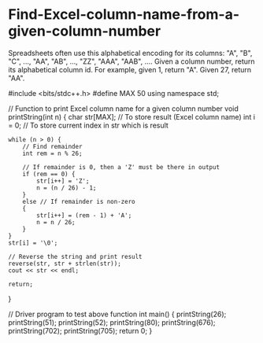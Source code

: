 # Find-Excel-column-name-from-a-given-column-number
Spreadsheets often use this alphabetical encoding for its columns: "A", "B", "C", ..., "AA", "AB", ..., "ZZ", "AAA", "AAB", ....  Given a column number, return its alphabetical column id. For example, given 1, return "A". Given 27, return "AA".

#include <bits/stdc++.h>
#define MAX 50
using namespace std;
 
// Function to print Excel column name for a given column number
void printString(int n)
{
    char str[MAX]; // To store result (Excel column name)
    int i = 0; // To store current index in str which is result
 
    while (n > 0) {
        // Find remainder
        int rem = n % 26;
 
        // If remainder is 0, then a 'Z' must be there in output
        if (rem == 0) {
            str[i++] = 'Z';
            n = (n / 26) - 1;
        }
        else // If remainder is non-zero
        {
            str[i++] = (rem - 1) + 'A';
            n = n / 26;
        }
    }
    str[i] = '\0';
 
    // Reverse the string and print result
    reverse(str, str + strlen(str));
    cout << str << endl;
 
    return;
}
 
// Driver program to test above function
int main()
{
    printString(26);
    printString(51);
    printString(52);
    printString(80);
    printString(676);
    printString(702);
    printString(705);
    return 0;
}
